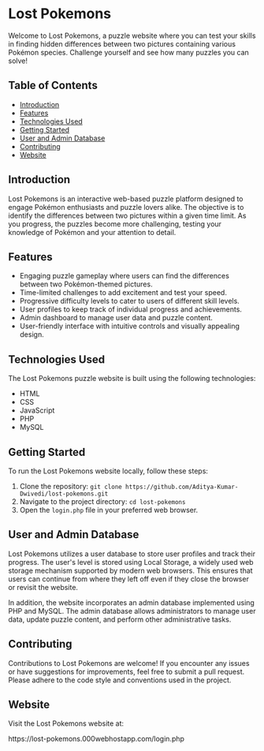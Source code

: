 # Lost Pokemons

Welcome to Lost Pokemons, a puzzle website where you can test your skills in finding hidden differences between two pictures containing various Pokémon species. Challenge yourself and see how many puzzles you can solve!

## Table of Contents

- [Introduction](#introduction)
- [Features](#features)
- [Technologies Used](#technologies-used)
- [Getting Started](#getting-started)
- [User and Admin Database](#user-and-admin-database)
- [Contributing](#contributing)
- [Website](#website)

## Introduction

Lost Pokemons is an interactive web-based puzzle platform designed to engage Pokémon enthusiasts and puzzle lovers alike. The objective is to identify the differences between two pictures within a given time limit. As you progress, the puzzles become more challenging, testing your knowledge of Pokémon and your attention to detail.

## Features

- Engaging puzzle gameplay where users can find the differences between two Pokémon-themed pictures.
- Time-limited challenges to add excitement and test your speed.
- Progressive difficulty levels to cater to users of different skill levels.
- User profiles to keep track of individual progress and achievements.
- Admin dashboard to manage user data and puzzle content.
- User-friendly interface with intuitive controls and visually appealing design.

## Technologies Used

The Lost Pokemons puzzle website is built using the following technologies:

- HTML
- CSS
- JavaScript
- PHP
- MySQL

## Getting Started

To run the Lost Pokemons website locally, follow these steps:

1. Clone the repository: `git clone https://github.com/Aditya-Kumar-Dwivedi/lost-pokemons.git`
2. Navigate to the project directory: `cd lost-pokemons`
3. Open the `login.php` file in your preferred web browser.

## User and Admin Database

Lost Pokemons utilizes a user database to store user profiles and track their progress. The user's level is stored using Local Storage, a widely used web storage mechanism supported by modern web browsers. This ensures that users can continue from where they left off even if they close the browser or revisit the website.

In addition, the website incorporates an admin database implemented using PHP and MySQL. The admin database allows administrators to manage user data, update puzzle content, and perform other administrative tasks.

## Contributing

Contributions to Lost Pokemons are welcome! If you encounter any issues or have suggestions for improvements, feel free to submit a pull request. Please adhere to the code style and conventions used in the project.

## Website

Visit the Lost Pokemons website at: 
<div >https://lost-pokemons.000webhostapp.com/login.php</div> 

